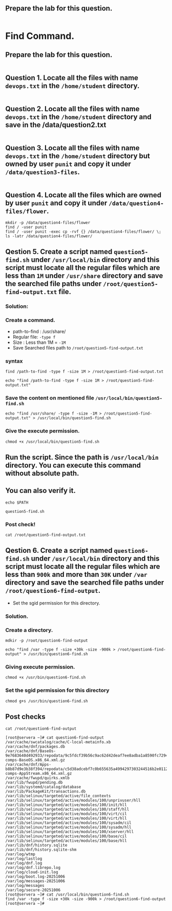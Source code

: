 ## Prepare the lab for this question.
```

```
# Find Command.


## Prepare the lab for this question.
```

```
## Question 1. Locate all the files with name `devops.txt` in the `/home/student` directory.
```

```

## Question 2. Locate all the files with name `devops.txt` in the `/home/student` directory and save in the /data/question2.txt
```

```

## Question 3. Locate all the files with name `devops.txt` in the `/home/student` directory but owned by user `punit` and copy it under `/data/question3-files`.
```

```

## Question 4. Locate all the files which are owned by user `punit` and copy it under `/data/question4-files/flower`.
```
mkdir -p /data/question4-files/flower 
find / -user punit 
find / -user punit -exec cp -rvf {} /data/question4-files/flower/ \;
ls -latr /data/question4-files/flower/

```

## Qestion 5. Create a script named `question5-find.sh` under `/usr/local/bin` directory and this script must locate all the regular files which are less than `1M` under `/usr/share` directory and save the searched file paths under `/root/question5-find-output.txt` file.

### Solution:
### Create a command.

- path-to-find : /usr/share/
- Regular file: `-type f`
- Size : Less than 1M = `-1M`
- Save Searched files path to `/root/question5-find-output.txt`

### syntax
```
find /path-to-find -type f -size 1M > /root/question5-find-output.txt
```

```
echo "find /path-to-find -type f -size 1M > /root/question5-find-output.txt"
```
### Save the content on mentioned file `/usr/local/bin/question5-find.sh`
```
echo "find /usr/share/ -type f -size -1M > /root/question5-find-output.txt" > /usr/local/bin/question5-find.sh
```
### Give the execute permission.
```
chmod +x /usr/local/bin/question5-find.sh
```
## Run the script. Since the path is `/usr/local/bin` directory. You can execute this command without absolute path. 
## You can also verify it.
```
echo $PATH
```
```
question5-find.sh
```
### Post check!
```
cat /root/question5-find-output.txt
```




## Qestion 6. Create a script named `question6-find.sh` under `/usr/local/bin` directory and this script must locate all the regular files which are less than `900k` and more than `30K` under `/var` directory and save the searched file paths under `/root/question6-find-output`.
- Set the sgid permission for this directory.

### Solution.

### Create a directory.
```
mdkir -p /root/question6-find-output
```

```
echo "find /var -type f -size +30k -size -900k > /root/question6-find-output" > /usr/bin/question6-find.sh
```

### Giving execute permission.
```
chmod +x /usr/bin/question6-find.sh
```

### Set the sgid permission for this directory
```
chmod g+s /usr/bin/question6-find.sh
```

## Post checks
```
cat /root/question6-find-output
```

```
[root@servera ~]# cat question6-find-output 
/var/cache/swcatalog/cache/C-local-metainfo.xb
/var/cache/dnf/packages.db
/var/cache/dnf/BaseOs-9e7683640d492933/repodata/9c5fdcf39b56c9ac62d42deaf7ee8adba1a8590fc7294da57b0cdd1e90d1b753-comps-BaseOS.x86_64.xml.gz
/var/cache/dnf/Apps-b8b87d9e3b38f394/repodata/c5d38adcebf7c0b655635a4994297303244516b2e01120811ca4e0d23330a036-comps-AppStream.x86_64.xml.gz
/var/cache/fwupd/quirks.xmlb
/var/lib/fwupd/pending.db
/var/lib/systemd/catalog/database
/var/lib/PackageKit/transactions.db
/var/lib/selinux/targeted/active/file_contexts
/var/lib/selinux/targeted/active/modules/100/unprivuser/hll
/var/lib/selinux/targeted/active/modules/100/init/hll
/var/lib/selinux/targeted/active/modules/100/staff/hll
/var/lib/selinux/targeted/active/modules/100/virt/cil
/var/lib/selinux/targeted/active/modules/100/virt/hll
/var/lib/selinux/targeted/active/modules/100/sysadm/cil
/var/lib/selinux/targeted/active/modules/100/sysadm/hll
/var/lib/selinux/targeted/active/modules/100/xserver/hll
/var/lib/selinux/targeted/active/modules/100/base/cil
/var/lib/selinux/targeted/active/modules/100/base/hll
/var/lib/dnf/history.sqlite
/var/lib/dnf/history.sqlite-shm
/var/log/wtmp
/var/log/lastlog
/var/log/dnf.log
/var/log/dnf.librepo.log
/var/log/cloud-init.log
/var/log/boot.log-20251006
/var/log/messages-20251006
/var/log/messages
/var/log/secure-20251006
[root@servera ~]# cat /usr/local/bin/question6-find.sh 
find /var -type f -size +30k -size -900k > /root/question6-find-output
[root@servera ~]# 
```

